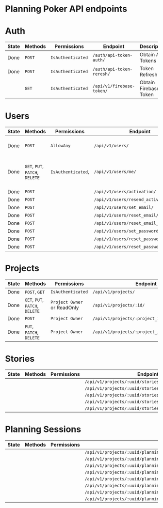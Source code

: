# Planning Poker API endpoints

# Auth

| State | Methods | Permissions       | Endpoint                  | Description           |
| ----- | ------- | ----------------- | ------------------------- | --------------------- |
| Done  | `POST`  | `IsAuthenticated` | `/auth/api-token-auth/`   | Obtain Auth Tokens    |
| Done  | `POST`  | `IsAuthenticated` | `/auth/api-token-reresh/` | Token Refresh         |
|       | `GET`   | `IsAuthenticated` | `/api/v1/firebase-token/` | Obtain Firebase Token |

# Users

| State | Methods                         | Permissions        | Endpoint                                | Description                                    |
| ----- | ------------------------------- | ------------------ | --------------------------------------- | ---------------------------------------------- |
| Done  | `POST`                          | `AllowAny`         | `/api/v1/users/`                        | Create New User (Sign Up)                      |
| Done  | `GET`, `PUT`, `PATCH`, `DELETE` | `IsAuthenticated`, | `/api/v1/users/me/`                     | Read and write `User` object for current user. |
| Done  | `POST`                          |                    | `/api/v1/users/activation/`             |                                                |
| Done  | `POST`                          |                    | `/api/v1/users/resend_activation/`      |                                                |
| Done  | `POST`                          |                    | `/api/v1/users/set_email/`              |                                                |
| Done  | `POST`                          |                    | `/api/v1/users/reset_email/`            |                                                |
| Done  | `POST`                          |                    | `/api/v1/users/reset_email_confirm/`    |                                                |
| Done  | `POST`                          |                    | `/api/v1/users/set_password/`           |                                                |
| Done  | `POST`                          |                    | `/api/v1/users/reset_password/`         |                                                |
| Done  | `POST`                          |                    | `/api/v1/users/reset_password_confirm/` |                                                |

# Projects

| State | Methods                         | Permissions                 | Endpoint                                      | Description |
| ----- | ------------------------------- | --------------------------- | --------------------------------------------- | ----------- |
| Done  | `POST`, `GET`                   | `IsAuthenticated`           | `/api/v1/projects/`                           |             |
| Done  | `GET`, `PUT`, `PATCH`, `DELETE` | `Project Owner` or ReadOnly | `/api/v1/projects/:id/`                       |             |
| Done  | `POST`                          | `Project Owner`             | `/api/v1/projects/:project_id/members/`       |             |
| Done  | `PUT`, `PATCH`, `DELETE`        | `Project Owner`             | `/api/v1/projects/:project_id/members/:uuid/` |             |

# Stories

| State | Methods | Permissions | Endpoint                                              | Description |
| ----- | ------- | ----------- | ----------------------------------------------------- | ----------- |
|       |         |             | `/api/v1/projects/:uuid/stories/`                     |             |
|       |         |             | `/api/v1/projects/:uuid/stories/:uuid/`               |             |
|       |         |             | `/api/v1/projects/:uuid/stories/:uuid/votes/`         |             |
|       |         |             | `/api/v1/projects/:uuid/stories/:uuid/comments/`      |             |
|       |         |             | `/api/v1/projects/:uuid/stories/:uuid/comments/:uuid` |             |

# Planning Sessions

| State | Methods | Permissions | Endpoint                                                                      | Description |
| ----- | ------- | ----------- | ----------------------------------------------------------------------------- | ----------- |
|       |         |             | `/api/v1/projects/:uuid/planningsessions/`                                    |             |
|       |         |             | `/api/v1/projects/:uuid/planningsessions/:uuid/`                              |             |
|       |         |             | `/api/v1/projects/:uuid/planningsessions/:uuid/participants/`                 |             |
|       |         |             | `/api/v1/projects/:uuid/planningsessions/:uuid/participants/:uuid/`           |             |
|       |         |             | `/api/v1/projects/:uuid/planningsessions/:uuid/participants/:uuid/heartbeat/` |             |
|       |         |             | `/api/v1/projects/:uuid/planningsessions/:uuid/participants/:uuid/leave/`     |             |
|       |         |             | `/api/v1/projects/:uuid/planningsessions/:uuid/comments/`                     |             |
|       |         |             | `/api/v1/projects/:uuid/planningsessions/:uuid/comments/:uuid`                |             |
